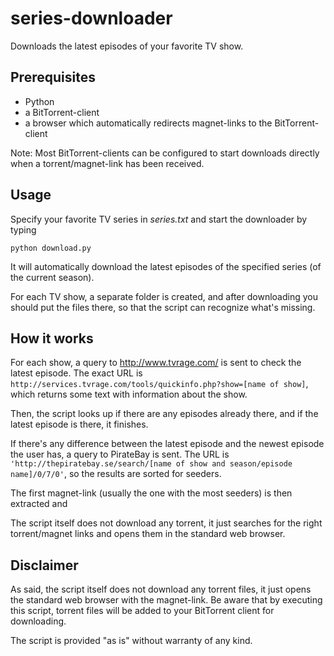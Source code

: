 series-downloader
=================

Downloads the latest episodes of your favorite TV show.

## Prerequisites

 * Python
 * a BitTorrent-client
 * a browser which automatically redirects magnet-links to the BitTorrent-client

Note: Most BitTorrent-clients can be configured to start downloads directly when a torrent/magnet-link has been received.

## Usage
Specify your favorite TV series in *series.txt* and start the downloader by typing 	

	python download.py

It will automatically download the latest episodes of the specified series (of the current season).

For each TV show, a separate folder is created, and after downloading you should put the files there, so that the script can recognize what's missing.

## How it works
For each show, a query to http://www.tvrage.com/ is sent to check the latest episode.
The exact URL is `http://services.tvrage.com/tools/quickinfo.php?show=[name of show]`, which returns some text with information about the show.

Then, the script looks up if there are any episodes already there, and if the latest episode is there, it finishes.

If there's any difference between the latest episode and the newest episode the user has, a query to PirateBay is sent.
The URL is `'http://thepiratebay.se/search/[name of show and season/episode name]/0/7/0'`, so the results are sorted for seeders.

The first magnet-link (usually the one with the most seeders) is then extracted and 

The script itself does not download any torrent, it just searches for the right torrent/magnet links and opens them in the standard web browser.

## Disclaimer
As said, the script itself does not download any torrent files, it just opens the standard web browser with the magnet-link.
Be aware that by executing this script, torrent files will be added to your BitTorrent client for downloading.

The script is provided "as is" without warranty of any kind.
